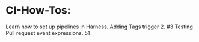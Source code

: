 # CI-How-Tos: 
Learn how to set up pipelines in Harness.
Adding Tags trigger 2. #3
Testing Pull request event expressions. 51
